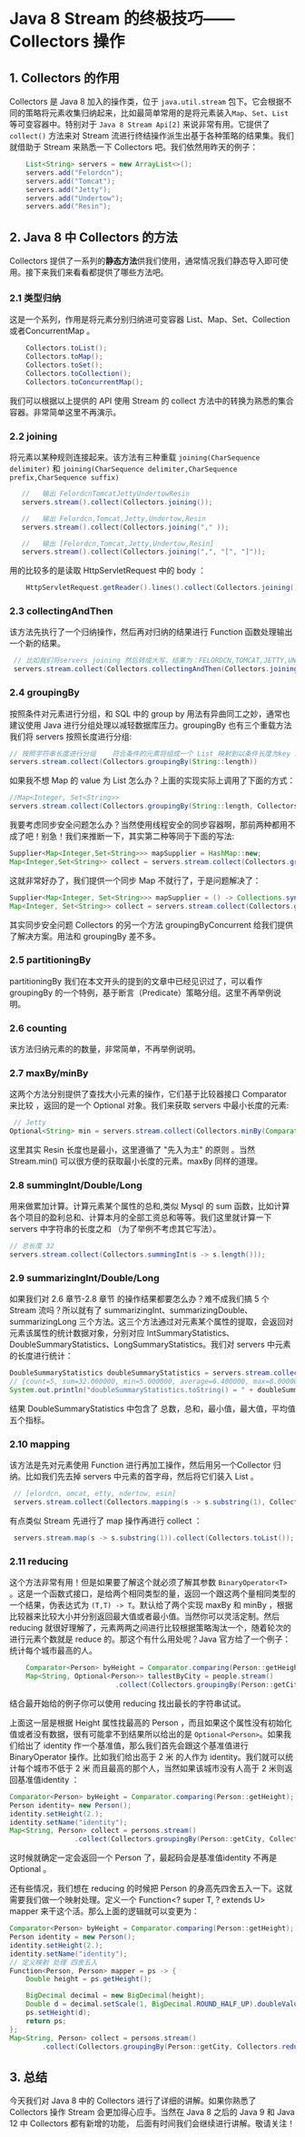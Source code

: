 # Java 8 Stream 的终极技巧——Collectors 操作

## 1. Collectors 的作用

Collectors 是 Java 8 加入的操作类，位于 `java.util.stream` 包下。它会根据不同的策略将元素收集归纳起来，比如最简单常用的是将元素装入`Map`、`Set`、`List` 等可变容器中。特别对于 `Java 8 Stream Api[2]` 来说非常有用。它提供了`collect()` 方法来对 Stream 流进行终结操作派生出基于各种策略的结果集。我们就借助于 Stream 来熟悉一下 Collectors 吧。我们依然用昨天的例子：

```java
    List<String> servers = new ArrayList<>();
    servers.add("Felordcn");
    servers.add("Tomcat");
    servers.add("Jetty");
    servers.add("Undertow");
    servers.add("Resin");
```

## 2. Java 8 中 Collectors 的方法

Collectors 提供了一系列的**静态方法**供我们使用，通常情况我们静态导入即可使用。接下来我们来看看都提供了哪些方法吧。

### 2.1 类型归纳

这是一个系列，作用是将元素分别归纳进可变容器 List、Map、Set、Collection 或者ConcurrentMap 。

```java
    Collectors.toList();
    Collectors.toMap();
    Collectors.toSet();
    Collectors.toCollection();
    Collectors.toConcurrentMap();
```

我们可以根据以上提供的 API 使用 Stream 的 collect 方法中的转换为熟悉的集合容器。非常简单这里不再演示。

### 2.2 joining

将元素以某种规则连接起来。该方法有三种重载 `joining(CharSequence delimiter)` 和 `joining(CharSequence delimiter,CharSequence prefix,CharSequence suffix)`

 ```java
    //   输出 FelordcnTomcatJettyUndertowResin
    servers.stream().collect(Collectors.joining());

    //   输出 Felordcn,Tomcat,Jetty,Undertow,Resin
    servers.stream().collect(Collectors.joining("," ));

    //   输出 [Felordcn,Tomcat,Jetty,Undertow,Resin]
    servers.stream().collect(Collectors.joining(",", "[", "]"));
 ```

用的比较多的是读取 HttpServletRequest 中的 body ：

```java
    HttpServletRequest.getReader().lines().collect(Collectors.joining());
```


### 2.3 collectingAndThen

该方法先执行了一个归纳操作，然后再对归纳的结果进行 Function 函数处理输出一个新的结果。

```java
 // 比如我们将servers joining 然后转成大写，结果为：FELORDCN,TOMCAT,JETTY,UNDERTOW,RESIN
 servers.stream.collect(Collectors.collectingAndThen(Collectors.joining(","), String::toUpperCase));

```


### 2.4 groupingBy

按照条件对元素进行分组，和 SQL 中的 group by 用法有异曲同工之妙，通常也建议使用 Java 进行分组处理以减轻数据库压力。groupingBy 也有三个重载方法 我们将 servers 按照长度进行分组:

```java
// 按照字符串长度进行分组    符合条件的元素将组成一个 List 映射到以条件长度为key 的 Map<Integer, List<String>> 中
servers.stream.collect(Collectors.groupingBy(String::length))
```

如果我不想 Map 的 value 为 List 怎么办？上面的实现实际上调用了下面的方式：

```java
//Map<Integer, Set<String>>
servers.stream.collect(Collectors.groupingBy(String::length, Collectors.toSet()))
```

我要考虑同步安全问题怎么办？当然使用线程安全的同步容器啊，那前两种都用不成了吧！别急！我们来推断一下，其实第二种等同于下面的写法:

```java
Supplier<Map<Integer,Set<String>>> mapSupplier = HashMap::new;
Map<Integer,Set<String>> collect = servers.stream.collect(Collectors.groupingBy(String::length, mapSupplier, Collectors.toSet()));
```

这就非常好办了，我们提供一个同步 Map 不就行了，于是问题解决了：

```java
Supplier<Map<Integer, Set<String>>> mapSupplier = () -> Collections.synchronizedMap(new HashMap<>());
Map<Integer, Set<String>> collect = servers.stream.collect(Collectors.groupingBy(String::length, mapSupplier, Collectors.toSet()));
```

其实同步安全问题 Collectors 的另一个方法 groupingByConcurrent 给我们提供了解决方案。用法和 groupingBy 差不多。


### 2.5 partitioningBy

partitioningBy 我们在本文开头的提到的文章中已经见识过了，可以看作 groupingBy 的一个特例，基于断言（Predicate）策略分组。这里不再举例说明。

### 2.6 counting

该方法归纳元素的的数量，非常简单，不再举例说明。

### 2.7 maxBy/minBy

这两个方法分别提供了查找大小元素的操作，它们基于比较器接口 Comparator 来比较 ，返回的是一个 Optional 对象。我们来获取 servers 中最小长度的元素:

```java
 // Jetty
Optional<String> min = servers.stream.collect(Collectors.minBy(Comparator.comparingInt(String::length)));
```

这里其实 Resin 长度也是最小，这里遵循了 "先入为主" 的原则 。当然 Stream.min() 可以很方便的获取最小长度的元素。maxBy 同样的道理。

### 2.8 summingInt/Double/Long

用来做累加计算。计算元素某个属性的总和,类似 Mysql 的 sum 函数，比如计算各个项目的盈利总和、计算本月的全部工资总和等等。我们这里就计算一下 servers 中字符串的长度之和 （为了举例不考虑其它写法）。

```java
// 总长度 32
servers.stream.collect(Collectors.summingInt(s -> s.length()));
```


### 2.9 summarizingInt/Double/Long

如果我们对 2.6 章节-2.8 章节 的操作结果都要怎么办？难不成我们搞 5 个 Stream 流吗？所以就有了 summarizingInt、summarizingDouble、summarizingLong 三个方法。这三个方法通过对元素某个属性的提取，会返回对元素该属性的统计数据对象，分别对应 IntSummaryStatistics、DoubleSummaryStatistics、LongSummaryStatistics。我们对 servers 中元素的长度进行统计：

```java
DoubleSummaryStatistics doubleSummaryStatistics = servers.stream.collect(Collectors.summarizingDouble(String::length));
// {count=5, sum=32.000000, min=5.000000, average=6.400000, max=8.000000}
System.out.println("doubleSummaryStatistics.toString() = " + doubleSummaryStatistics.toString());
```

结果 DoubleSummaryStatistics 中包含了 总数，总和，最小值，最大值，平均值 五个指标。



### 2.10 mapping

该方法是先对元素使用 Function 进行再加工操作，然后用另一个Collector 归纳。比如我们先去掉 servers 中元素的首字母，然后将它们装入 List 。

```java
 // [elordcn, omcat, etty, ndertow, esin]
 servers.stream.collect(Collectors.mapping(s -> s.substring(1), Collectors.toList()));

```

有点类似 Stream 先进行了 map 操作再进行 collect ：

```java
 servers.stream.map(s -> s.substring(1)).collect(Collectors.toList());
```

### 2.11 reducing

这个方法非常有用！但是如果要了解这个就必须了解其参数 `BinaryOperator<T>` 。这是一个函数式接口，是给两个相同类型的量，返回一个跟这两个量相同类型的一个结果，伪表达式为 `(T,T) -> T`。默认给了两个实现 maxBy 和 minBy ，根据比较器来比较大小并分别返回最大值或者最小值。当然你可以灵活定制。然后 reducing 就很好理解了，元素两两之间进行比较根据策略淘汰一个，随着轮次的进行元素个数就是 reduce 的。那这个有什么用处呢？Java 官方给了一个例子：统计每个城市最高的人。

```java
    Comparator<Person> byHeight = Comparator.comparing(Person::getHeight);
    Map<String, Optional<Person>> tallestByCity = people.stream()
                          .collect(Collectors.groupingBy(Person::getCity, Collectors.reducing(BinaryOperator.maxBy(byHeight))));
```

结合最开始给的例子你可以使用 reducing 找出最长的字符串试试。

上面这一层是根据 Height 属性找最高的 Person ，而且如果这个属性没有初始化值或者没有数据，很有可能拿不到结果所以给出的是 `Optional<Person>`。如果我们给出了 identity 作一个基准值，那么我们首先会跟这个基准值进行 BinaryOperator 操作。比如我们给出高于 2 米 的人作为 identity。我们就可以统计每个城市不低于 2 米 而且最高的那个人，当然如果该城市没有人高于 2 米则返回基准值identity ：

```java
Comparator<Person> byHeight = Comparator.comparing(Person::getHeight);
Person identity= new Person();
identity.setHeight(2.);
identity.setName("identity");
Map<String, Person> collect = persons.stream()
                .collect(Collectors.groupingBy(Person::getCity, Collectors.reducing(identity, BinaryOperator.maxBy(byHeight))));
```

这时候就确定一定会返回一个 Person 了，最起码会是基准值identity 不再是 Optional 。

还有些情况，我们想在 reducing 的时候把 Person 的身高先四舍五入一下。这就需要我们做一个映射处理。定义一个 Function<? super T, ? extends U> mapper 来干这个活。那么上面的逻辑就可以变更为：

```java
Comparator<Person> byHeight = Comparator.comparing(Person::getHeight);
Person identity = new Person();
identity.setHeight(2.);
identity.setName("identity");
// 定义映射 处理 四舍五入
Function<Person, Person> mapper = ps -> {
    Double height = ps.getHeight();

    BigDecimal decimal = new BigDecimal(height);
    Double d = decimal.setScale(1, BigDecimal.ROUND_HALF_UP).doubleValue();
    ps.setHeight(d);
    return ps;
};
Map<String, Person> collect = persons.stream()
        .collect(Collectors.groupingBy(Person::getCity, Collectors.reducing(identity, mapper, BinaryOperator.maxBy(byHeight))));
```

## 3. 总结

今天我们对 Java 8 中的 Collectors 进行了详细的讲解。如果你熟悉了 Collectors 操作 Stream 会更加得心应手。当然在 Java 8 之后的 Java 9 和 Java 12 中 Collectors 都有新增的功能， 后面有时间我们会继续进行讲解。敬请关注！




